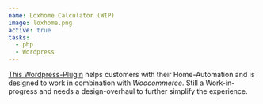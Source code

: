```yaml
---
name: Loxhome Calculator (WIP)
image: loxhome.png
active: true
tasks:
  - php
  - Wordpress
---
```

<a href="https://www.buy-smarthome.de/loxhome-kalkulator/" target="_blank">This Wordpress-Plugin</a> helps customers with their Home-Automation and is designed to work in combination with *Woocommerce*. Still a Work-in-progress and needs a design-overhaul to further simplify the experience.